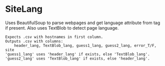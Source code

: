 # SiteLang

Uses BeautifulSoup to parse webpages and get language attribute from <html> tag if present. Also uses TextBlob to detect page language.

```
Expects .csv with hostnames in first column.
Outputs .csv with columns:
    header_lang, TextBlob_lang, guess1_lang, guess2_lang, error_T/F, site
'guess1_lang' uses 'header_lang' if exists, else 'TextBlob_lang'.
'guess2_lang' uses 'TextBlob_lang' if exists, else 'header_lang'.
```
